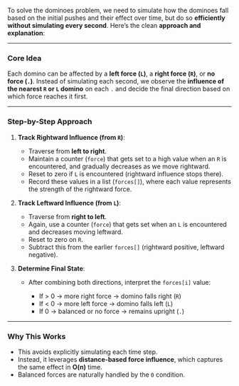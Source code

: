 To solve the dominoes problem, we need to simulate how the dominoes fall based on the initial pushes and their effect over time, but do so **efficiently without simulating every second**. Here’s the clean **approach and explanation**:

---

### **Core Idea**

Each domino can be affected by a **left force (`L`)**, a **right force (`R`)**, or **no force (`.`)**. Instead of simulating each second, we observe the **influence of the nearest `R` or `L` domino** on each `.` and decide the final direction based on which force reaches it first.

---

### **Step-by-Step Approach**

1. **Track Rightward Influence (from `R`)**:

   * Traverse from **left to right**.
   * Maintain a counter (`force`) that gets set to a high value when an `R` is encountered, and gradually decreases as we move rightward.
   * Reset to zero if `L` is encountered (rightward influence stops there).
   * Record these values in a list (`forces[]`), where each value represents the strength of the rightward force.

2. **Track Leftward Influence (from `L`)**:

   * Traverse from **right to left**.
   * Again, use a counter (`force`) that gets set when an `L` is encountered and decreases moving leftward.
   * Reset to zero on `R`.
   * Subtract this from the earlier `forces[]` (rightward positive, leftward negative).

3. **Determine Final State**:

   * After combining both directions, interpret the `forces[i]` value:

     * If > 0 → more right force → domino falls right (`R`)
     * If < 0 → more left force → domino falls left (`L`)
     * If 0 → balanced or no force → remains upright (`.`)

---

### **Why This Works**

* This avoids explicitly simulating each time step.
* Instead, it leverages **distance-based force influence**, which captures the same effect in **O(n)** time.
* Balanced forces are naturally handled by the `0` condition.
